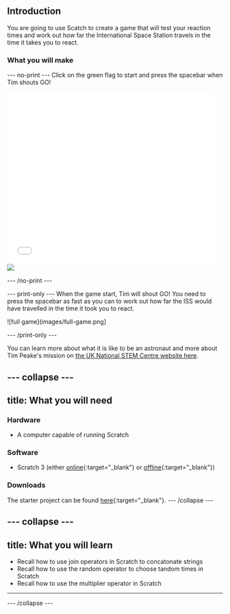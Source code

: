 ## Introduction
You are going to use Scatch to create a game that will test your reaction times and work out how far the International Space Station travels in the time it takes you to react.

### What you will make

--- no-print ---
Click on the green flag to start and press the spacebar when Tim shouts GO!

<div class="scratch-preview">
  <iframe allowtransparency="true" width="485" height="402" src="//scratch.mit.edu/projects/embed/294791719/?autostart=false" frameborder="0" scrolling="no"></iframe>
  <img src="images/skiing-final.png">
</div>

--- /no-print ---

--- print-only ---
When the game start, Tim will shout GO! You need to press the spacebar as fast as you can to work out how far the ISS would have travelled in the time it took you to react.

![full game](images/full-game.png]

--- /print-only ---

You can learn more about what it is like to be an astronaut and more about Tim Peake's mission on [the UK National STEM Centre website here](http://www.nationalstemcentre.org.uk/timpeake).

--- collapse ---
---
title: What you will need
---

### Hardware

+ A computer capable of running Scratch

### Software

+ Scratch 3 (either [online](http://rpf.io/scratchon){:target="_blank"} or [offline](http://rpf.io/scratchoff){:target="_blank"})

### Downloads

The starter project can be found [here](http://rpf.io/p/en/astronaut-reaction-times-go){:target="_blank"}.
--- /collapse ---

--- collapse ---
---
title: What you will learn
---
- Recall how to use join operators in Scratch to concatonate strings
- Recall how to use the random operator to choose tandom times in Scratch
- Recall how to use the multiplier operator in Scratch
---
--- /collapse ---


